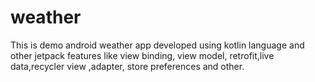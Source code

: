 # weather
This is demo android weather app developed using kotlin language and other jetpack features like view binding, view model, retrofit,live data,recycler view ,adapter, store preferences and other.
